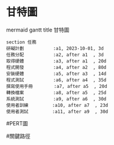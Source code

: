 # 甘特圖
mermaid
gantt
    title 甘特圖

    section 任務
    研礙計劃           :a1, 2023-10-01, 3d
    任務分配           :a2, after a1  , 3d
    取得硬體           :a3, after a1  , 20d
    程式開發           :a4, after a2  , 80d
    安裝硬體           :a5, after a3  , 14d
    程式測試           :a6, after a4  , 35d
    撰寫使用手冊        :a7, after a5  , 20d
    轉換檔案           :a8, after a5  , 25d
    系統測試           :a9, after a6  , 30d
    使用者訓練         :a10, after a7  , 23d
    使用者測試         :a11, after a9  , 30d

#PERT圖

#關鍵路徑

